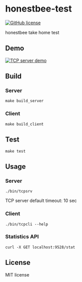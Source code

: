 # honestbee-test

[![GitHub license](https://img.shields.io/badge/license-MIT-blue.svg)](https://raw.githubusercontent.com/toomore/gogrs/master/LICENSE)

honestbee take home test

## Demo

[![TCP server demo](https://img.youtube.com/vi/pwg2YZaAmwM/0.jpg)](https://www.youtube.com/watch?v=pwg2YZaAmwM)

## Build

### Server
```
make build_server
```

### Client
```
make build_client
```

## Test
```
make test
```

## Usage

### Server
```
./bin/tcpsrv
```

TCP server default timeout: 10 sec

### Client
```
./bin/tcpcli --help
```

### Statistics API
```
curl -X GET localhost:9528/stat
```

License
---------------

MIT license

